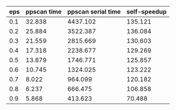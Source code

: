eps | ppscan time | ppscan serial time | self-speedup 
--- | --- | --- | ---
0.1 | 32.838 | 4437.102 | 135.121
0.2 | 25.884 | 3522.387 | 136.084
0.3 | 21.559 | 2815.669 | 130.603
0.4 | 17.318 | 2238.677 | 129.269
0.5 | 13.879 | 1746.771 | 125.857
0.6 | 10.745 | 1324.025 | 123.222
0.7 | 8.022 | 964.099 | 120.182
0.8 | 6.237 | 666.475 | 106.858
0.9 | 5.868 | 413.623 | 70.488

